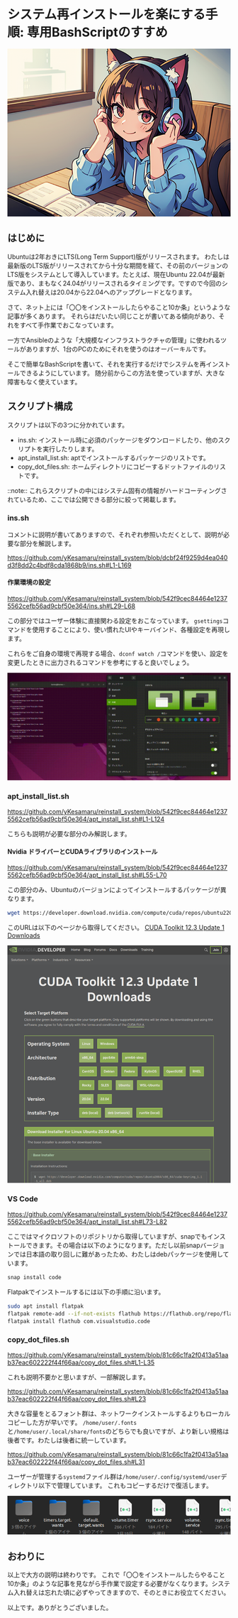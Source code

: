 # システム再インストールを楽にする手順: 専用BashScriptのすすめ

![](https://raw.githubusercontent.com/yKesamaru/reinstall_system/main/assets/eye_catch.png)
## はじめに
Ubuntuは2年おきにLTS(Long Term Support)版がリリースされます。
わたしは最新版のLTS版がリリースされてから十分な期間を経て、その前のバージョンのLTS版をシステムとして導入しています。たとえば、現在Ubuntu 22.04が最新版であり、まもなく24.04がリリースされるタイミングです。ですので今回のシステム入れ替えは20.04から22.04へのアップグレードとなります。

さて、ネット上には「〇〇をインストールしたらやること10か条」というような記事が多くあります。
それらはだいたい同じことが書いてある傾向があり、それをすべて手作業でおこなっています。

一方でAnsibleのような「大規模なインフラストラクチャの管理」に使われるツールがありますが、1台のPCのためにそれを使うのはオーバーキルです。

そこで簡単なBashScriptを書いて、それを実行するだけでシステムを再インストールできるようにしています。
随分前からこの方法を使っていますが、大きな障害もなく使えています。

## スクリプト構成
スクリプトは以下の3つに分かれています。
- ins.sh: インストール時に必須のパッケージをダウンロードしたり、他のスクリプトを実行したりします。
- apt_install_list.sh: aptでインストールするパッケージのリストです。
- copy_dot_files.sh: ホームディレクトリにコピーするドットファイルのリストです。

::note::
これらスクリプトの中にはシステム固有の情報がハードコーティングされているため、ここでは公開できる部分に絞って掲載します。

### ins.sh
コメントに説明が書いてありますので、それぞれ参照いただくとして、説明が必要な部分を解説します。

https://github.com/yKesamaru/reinstall_system/blob/dcbf24f9259d4ea040d3f8dd2c4bdf8cda1868b9/ins.sh#L1-L169

#### 作業環境の設定

https://github.com/yKesamaru/reinstall_system/blob/542f9cec84464e12375562cefb56ad9cbf50e364/ins.sh#L29-L68

この部分ではユーザー体験に直接関わる設定をおこなっています。
`gsettings`コマンドを使用することにより、使い慣れたUIやキーバインド、各種設定を再現します。

これらをご自身の環境で再現する場合、`dconf watch /`コマンドを使い、設定を変更したときに出力されるコマンドを参考にすると良いでしょう。

![](https://raw.githubusercontent.com/yKesamaru/reinstall_system/main/assets/output.gif)

### apt_install_list.sh

https://github.com/yKesamaru/reinstall_system/blob/542f9cec84464e12375562cefb56ad9cbf50e364/apt_install_list.sh#L1-L124

こちらも説明が必要な部分のみ解説します。

#### Nvidia ドライバーとCUDAライブラリのインストール

https://github.com/yKesamaru/reinstall_system/blob/542f9cec84464e12375562cefb56ad9cbf50e364/apt_install_list.sh#L55-L70

この部分のみ、Ubuntuのバージョンによってインストールするパッケージが異なります。
```bash
wget https://developer.download.nvidia.com/compute/cuda/repos/ubuntu2204/x86_64/cuda-keyring_1.1-1_all.deb
```
このURLは以下のページから取得してください。
[CUDA Toolkit 12.3 Update 1 Downloads](https://developer.nvidia.com/cuda-downloads?target_os=Linux&target_arch=x86_64&Distribution=Ubuntu&target_version=20.04&target_type=deb_network)

![](https://raw.githubusercontent.com/yKesamaru/reinstall_system/main/assets/2023-12-14-13-06-04.png)

### VS Code

https://github.com/yKesamaru/reinstall_system/blob/542f9cec84464e12375562cefb56ad9cbf50e364/apt_install_list.sh#L73-L82

ここではマイクロソフトのリポジトリから取得していますが、snapでもインストールできます。その場合は以下のようになります。ただし以前snapバージョンでは日本語の取り回しに難があったため、わたしはdebパッケージを使用しています。

```bash
snap install code
```

Flatpakでインストールするには以下の手順に沿います。

```bash
sudo apt install flatpak
flatpak remote-add --if-not-exists flathub https://flathub.org/repo/flathub.flatpakrepo
flatpak install flathub com.visualstudio.code
```

### copy_dot_files.sh

https://github.com/yKesamaru/reinstall_system/blob/81c66c1fa2f0413a51aab37eac602222f44f66aa/copy_dot_files.sh#L1-L35

これも説明不要かと思いますが、一部解説します。

https://github.com/yKesamaru/reinstall_system/blob/81c66c1fa2f0413a51aab37eac602222f44f66aa/copy_dot_files.sh#L23

大きな容量をとるフォント群は、ネットワークインストールするよりもローカルコピーした方が早いです。
`/home/user/.fonts`と`/home/user/.local/share/fonts`のどちらでも良いですが、より新しい規格は後者です。わたしは後者に統一しています。

https://github.com/yKesamaru/reinstall_system/blob/81c66c1fa2f0413a51aab37eac602222f44f66aa/copy_dot_files.sh#L31

ユーザーが管理する`systemd`ファイル群は`/home/user/.config/systemd/user`ディレクトリ以下で管理しています。
これもコピーするだけで復活します。

![](https://raw.githubusercontent.com/yKesamaru/reinstall_system/main/assets/2023-12-14-13-37-34.png)

## おわりに
以上で大方の説明は終わりです。
これで「〇〇をインストールしたらやること10か条」のような記事を見ながら手作業で設定する必要がなくなります。システム入れ替えは忘れた頃に必ずやってきますので、そのときにお役立てください。

以上です。ありがとうございました。